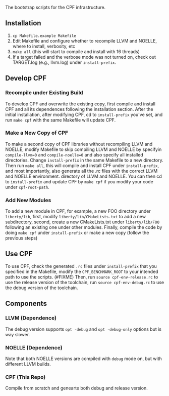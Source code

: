 The bootstrap scripts for the CPF infrastructure.

## Installation

1. `cp Makefile.example Makefile`
2. Edit Makefile and configure whether to recompile LLVM and NOELLE, where to
   install, verbosity, etc
3. `make all` (this will start to compile and install with 16 threads)
4. If a target failed and the verbose mode was not turned on, check out
   TARGET.log (e.g., llvm.log) under `install-prefix`.

## Develop CPF

### Recompile under Existing Build 
To develop CPF and overwrite the existing copy, first compile and install CPF
and all its dependences following the installation section.  After the initial
installation, after modifying CPF, cd to `install-prefix` you've set, and run
`make cpf` with the same Makefile will update CPF.

### Make a New Copy of CPF
To make a second copy of CPF libraries without recompiling LLVM and NOELLE,
modify Makefile to skip compiling LLVM and NOELLE by specifyin `compile-llvm=0`
and `compile-noelle=0` and also specify all installed directories. Change
`install-prefix` in the same Makefile to a new directory. Then run `make all`,
this will compile and install CPF under `install-prefix`, and most importantly,
also generate all the .rc files with the correct LLVM and NOELLE environment.
directory of LLVM and NOELLE. You can then cd to `install-prefix` and update
CPF by `make cpf` if you modify your code under `cpf-root-path`.

### Add New Modules
To add a new module in CPF, for example, a new FOO directory under
`liberty/lib`, first, modify `liberty/lib/CMakeLists.txt` to add a new
subdirectory, second, create a new CMakeLists.txt under `liberty/lib/FOO`
following an existing one under other modules. Finally, compile the code by
doing `make cpf` under `install-prefix` or make a new copy (follow the previous
steps)

## Use CPF

To use CPF, check the generated `.rc` files under `install-prefix` that you
specified in the Makefile, modify the `CPF_BENCHMARK_ROOT` to your intended
path to use the scripts. (#FIXME) Then, run `source cpf-env-release.rc` to use
the release version of the toolchain, run `source cpf-env-debug.rc` to use the
debug version of the toolchain.

## Components

### LLVM (Dependence)
The debug version supports `opt -debug` and `opt -debug-only` options but is way slower.

### NOELLE (Dependence)
Note that both NOELLE versions are compiled with `debug` mode on, but with different LLVM builds.

### CPF (This Repo)
Compile from scratch and genearte both debug and release version.

